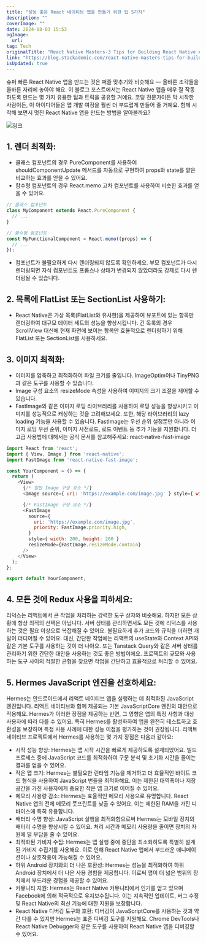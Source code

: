 ```yaml
---
title: "성능 좋은 React 네이티브 앱을 만들기 위한 팁 5가지"
description: ""
coverImage: ""
date: 2024-08-03 15:53
ogImage:
  url:
tag: Tech
originalTitle: "React Native Masters-3 Tips for Building React Native Apps that Run Smoothly"
link: "https://blog.stackademic.com/react-native-masters-tips-for-building-react-native-apps-that-run-smoothly-ec41c749e54b"
isUpdated: true
---
```


슈퍼 빠른 React Native 앱을 만드는 것은 퍼즐 맞추기와 비슷해요 — 올바른 조각들을 올바른 자리에 놓아야 해요. 이 블로그 포스트에서는 React Native 앱을 매우 잘 작동하도록 만드는 몇 가지 유용한 팁과 트릭을 공유할 거예요. 코딩 전문가이든 막 시작한 사람이든, 이 아이디어들은 앱 개발 여정을 훨씬 더 부드럽게 만들어 줄 거예요. 함께 시작해 보면서 멋진 React Native 앱을 만드는 방법을 알아볼까요?

![링크](/assets/img/React-Native-Masters-3:-Tips-for-Building-React-Native-Apps-that-Run-Smoothly_0.png)

## 1. 렌더 최적화:

- 클래스 컴포넌트의 경우 PureComponent를 사용하여 shouldComponentUpdate 메서드를 자동으로 구현하여 props와 state를 얕은 비교하는 효과를 얻을 수 있어요.
- 함수형 컴포넌트의 경우 React.memo 고차 컴포넌트를 사용하여 비슷한 효과를 얻을 수 있어요.

<!-- seedividend - 사각형 -->

<ins class="adsbygoogle"
     style="display:block"
     data-ad-client="ca-pub-4877378276818686"
     data-ad-slot="1898504329"
     data-ad-format="auto"
     data-full-width-responsive="true"></ins>

<script>
     (adsbygoogle = window.adsbygoogle || []).push({});
</script>

```js
// 클래스 컴포넌트
class MyComponent extends React.PureComponent {
  // ...
}

// 함수형 컴포넌트
const MyFunctionalComponent = React.memo((props) => {
  // ...
});
```

- 컴포넌트가 불필요하게 다시 렌더링되지 않도록 확인하세요. 부모 컴포넌트가 다시 렌더링되면 자식 컴포넌트도 프롭스나 상태가 변경되지 않았더라도 강제로 다시 렌더링될 수 있습니다.

## 2. 목록에 FlatList 또는 SectionList 사용하기:

- React Native은 가상 목록(FlatList와 유사한)을 제공하여 뷰포트에 있는 항목만 렌더링하여 대규모 데이터 세트의 성능을 향상시킵니다. 긴 목록의 경우 ScrollView 대신에 현재 화면에 보이는 항목만 효율적으로 렌더링하기 위해 FlatList 또는 SectionList를 사용하세요.

<!-- seedividend - 사각형 -->

<ins class="adsbygoogle"
     style="display:block"
     data-ad-client="ca-pub-4877378276818686"
     data-ad-slot="1898504329"
     data-ad-format="auto"
     data-full-width-responsive="true"></ins>

<script>
     (adsbygoogle = window.adsbygoogle || []).push({});
</script>

## 3. 이미지 최적화:

- 이미지를 압축하고 최적화하여 파일 크기를 줄입니다. ImageOptim이나 TinyPNG과 같은 도구를 사용할 수 있습니다.
- Image 구성 요소의 resizeMode 속성을 사용하여 이미지의 크기 조절을 제어할 수 있습니다.
- FastImage와 같은 이미지 로딩 라이브러리를 사용하여 로딩 성능을 향상시키고 이미지를 성능적으로 캐싱하는 것을 고려해보세요. 또한, 해당 라이브러리의 lazy loading 기능을 사용할 수 있습니다. FastImage는 우선 순위 설정뿐만 아니라 이미지 로딩 우선 순위, 이미지 사전로드, 로드 이벤트 등 추가 기능을 지원합니다. 더 고급 사용법에 대해서는 공식 문서를 참고해주세요: react-native-fast-image

```js
import React from 'react';
import { View, Image } from 'react-native';
import FastImage from 'react-native-fast-image';

const YourComponent = () => {
  return (
    <View>
      {/* 일반 Image 구성 요소 */}
      <Image source={ uri: 'https://example.com/image.jpg' } style={ width: 200, height: 200 } />

      {/* FastImage 구성 요소 */}
      <FastImage
        source={
          uri: 'https://example.com/image.jpg',
          priority: FastImage.priority.high,
        }
        style={ width: 200, height: 200 }
        resizeMode={FastImage.resizeMode.contain}
      />
    </View>
  );
};

export default YourComponent;
```

## 4. 모든 것에 Redux 사용을 피하세요:

<!-- seedividend - 사각형 -->

<ins class="adsbygoogle"
     style="display:block"
     data-ad-client="ca-pub-4877378276818686"
     data-ad-slot="1898504329"
     data-ad-format="auto"
     data-full-width-responsive="true"></ins>

<script>
     (adsbygoogle = window.adsbygoogle || []).push({});
</script>

리덕스는 리액트에서 큰 작업을 처리하는 강력한 도구 상자와 비슷해요. 하지만 모든 상황에 항상 최적의 선택은 아닙니다. 서버 상태를 관리하면서도 모든 것에 리덕스를 사용하는 것은 필요 이상으로 복잡해질 수 있어요. 불필요하게 추가 코드와 규칙을 더하면 개발이 더디어질 수 있어요. 대신, 간단한 작업에는 리액트의 useState와 Context API와 같은 기본 도구를 사용하는 것이 더 나아요. 또는 Tanstack Query와 같은 서버 상태를 관리하기 위한 간단한 대안을 사용하는 것도 좋은 방법이에요. 프로젝트의 규모와 사용하는 도구 사이의 적절한 균형을 찾으면 작업을 간단하고 효율적으로 처리할 수 있어요.

## 5. Hermes JavaScript 엔진을 선호하세요:

Hermes는 안드로이드에서 리액트 네이티브 앱을 실행하는 데 최적화된 JavaScript 엔진입니다. 리액트 네이티브와 함께 제공되는 기본 JavaScriptCore 엔진의 대안으로 작용해요. Hermes가 이러한 장점을 제공하는 반면, 그 영향은 앱의 특정 사항과 대상 사용자에 따라 다를 수 있어요. 특히 Hermes를 활성화하여 앱을 완전히 테스트하고 호환성을 보장하며 특정 사용 사례에 대한 성능 이점을 평가하는 것이 권장됩니다. 리액트 네이티브 프로젝트에서 Hermes를 사용하는 몇 가지 장점은 다음과 같아요:

- 시작 성능 향상: Hermes는 앱 시작 시간을 빠르게 제공하도록 설계되었어요. 빌드 프로세스 중에 JavaScript 코드를 최적화하여 구문 분석 및 초기화 시간을 줄이는 결과를 얻을 수 있어요.
- 작은 앱 크기: Hermes는 불필요한 런타임 기능을 제거하고 더 효율적인 바이트 코드 형식을 사용하여 JavaScript 번들을 최적화해요. 이는 제한된 대역폭이나 저장 공간을 가진 사용자에게 중요한 작은 앱 크기로 이어질 수 있어요.
- 메모리 사용량 감소: Hermes는 효율적인 메모리 사용으로 유명합니다. React Native 앱의 전체 메모리 풋프린트를 낮출 수 있어요. 이는 제한된 RAM을 가진 디바이스에 특히 유용합니다.
- 배터리 수명 향상: JavaScript 실행을 최적화함으로써 Hermes는 모바일 장치의 배터리 수명을 향상시킬 수 있어요. 처리 시간과 메모리 사용량을 줄이면 장치의 자원에 덜 부담을 줄 수 있어요.
- 최적화된 가비지 수집: Hermes는 앱 실행 중에 중단을 최소화하도록 특별히 설계된 가비지 수집기를 사용해요. 이로 인해 React Native 앱에서 부드러운 애니메이션이나 상호작용이 가능해질 수 있어요.
- 하위 Android 장치와의 더 나은 호환성: Hermes는 성능을 최적화하여 하위 Android 장치에서 더 나은 사용 경험을 제공합니다. 이로써 앱이 더 넓은 범위의 장치에서 부드러운 경험을 제공할 수 있어요.
- 커뮤니티 지원: Hermes는 React Native 커뮤니티에서 인기를 얻고 있으며 Facebook에 의해 적극적으로 유지보수됩니다. 이는 지속적인 업데이트, 버그 수정 및 React Native의 최신 기능에 대한 지원을 보장합니다.
- React Native 디버깅 도구와 호환: 디버깅이 JavaScriptCore를 사용하는 것과 약간 다를 수 있지만 Hermes는 표준 디버깅 도구를 지원해요. Chrome DevTools나 React Native Debugger와 같은 도구를 사용하여 React Native 앱을 디버깅할 수 있어요.

<!-- seedividend - 사각형 -->

<ins class="adsbygoogle"
     style="display:block"
     data-ad-client="ca-pub-4877378276818686"
     data-ad-slot="1898504329"
     data-ad-format="auto"
     data-full-width-responsive="true"></ins>

<script>
     (adsbygoogle = window.adsbygoogle || []).push({});
</script>
